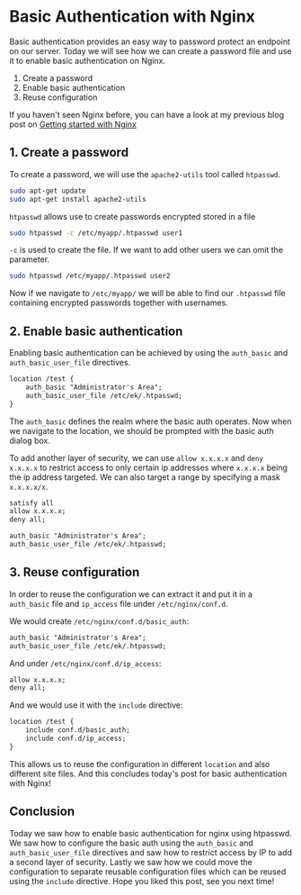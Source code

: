 # Basic Authentication with Nginx

Basic authentication provides an easy way to password protect an endpoint on our server. Today we will see how we can create a password file and use it to enable basic authentication on Nginx.

1. Create a password
2. Enable basic authentication
3. Reuse configuration

If you haven't seen Nginx before, you can have a look at my previous blog post on [Getting started with Nginx](https://kimsereyblog.blogspot.com/2018/06/asp-net-core-with-nginx.html?m=1)

## 1. Create a password

To create a password, we will use the `apache2-utils` tool called `htpasswd`.

```sh
sudo apt-get update
sudo apt-get install apache2-utils
```

`htpasswd` allows use to create passwords encrypted stored in a file

```sh
sudo htpasswd -c /etc/myapp/.htpasswd user1
```

`-c` is used to create the file. If we want to add other users we can omit the parameter.

```sh
sudo htpasswd /etc/myapp/.htpasswd user2
```

Now if we navigate to `/etc/myapp/` we will be able to find our `.htpasswd` file containing encrypted passwords together with usernames.

## 2. Enable basic authentication

Enabling basic authentication can be achieved by using the `auth_basic` and `auth_basic_user_file` directives.

```txt
location /test {
    auth_basic "Administrator's Area";
    auth_basic_user_file /etc/ek/.htpasswd;
}
```

The `auth_basic` defines the realm where the basic auth operates. Now when we navigate to the location, we should be prompted with the basic auth dialog box.

To add another layer of security, we can use `allow x.x.x.x` and `deny x.x.x.x` to restrict access to only certain ip addresses where `x.x.x.x` being the ip address targeted. We can also target a range by specifying a mask `x.x.x.x/x`.

```txt
satisfy all
allow x.x.x.x;
deny all;

auth_basic "Administrator's Area";
auth_basic_user_file /etc/ek/.htpasswd;
```

## 3. Reuse configuration

In order to reuse the configuration we can extract it and put it in a `auth_basic` file and `ip_access` file under `/etc/nginx/conf.d`.

We would create `/etc/nginx/conf.d/basic_auth`:

```txt
auth_basic "Administrator's Area";
auth_basic_user_file /etc/ek/.htpasswd;
```

And under `/etc/nginx/conf.d/ip_access`:

```txt
allow x.x.x.x;
deny all;
```

And we would use it with the `include` directive:

```txt
location /test {
    include conf.d/basic_auth;
    include conf.d/ip_access;
}
```

This allows us to reuse the configuration in different `location` and also different site files. And this concludes today's post for basic authentication with Nginx!

## Conclusion

Today we saw how to enable basic authentication for nginx using htpasswd. We saw how to configure the basic auth using the `auth_basic` and `auth_basic_user_file` directives and saw how to restrict access by IP to add a second layer of security. Lastly we saw how we could move the configuration to separate reusable configuration files which can be reused using the `include` directive. Hope you liked this post, see you next time!